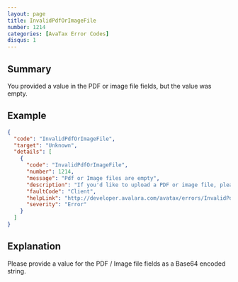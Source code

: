 ```yaml
---
layout: page
title: InvalidPdfOrImageFile
number: 1214
categories: [AvaTax Error Codes]
disqus: 1
---
```


## Summary

You provided a value in the PDF or image file fields, but the value was empty.

## Example

```json
{
  "code": "InvalidPdfOrImageFile",
  "target": "Unknown",
  "details": [
    {
      "code": "InvalidPdfOrImageFile",
      "number": 1214,
      "message": "Pdf or Image files are empty",
      "description": "If you'd like to upload a PDF or image file, please upload a valid one.",
      "faultCode": "Client",
      "helpLink": "http://developer.avalara.com/avatax/errors/InvalidPdfOrImageFile",
      "severity": "Error"
    }
  ]
}
```

## Explanation

Please provide a value for the PDF / Image file fields as a Base64 encoded string.
